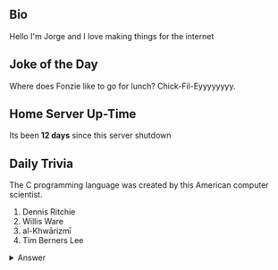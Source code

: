 ## Bio

Hello I'm Jorge and I love making things for the internet

## Joke of the Day

Where does Fonzie like to go for lunch? Chick-Fil-Eyyyyyyyy.

## Home Server Up-Time

Its been **12 days** since this server shutdown


## Daily Trivia

The C programming language was created by this American computer scientist. 
 1. Dennis Ritchie
 2. Willis Ware
 3. al-Khwārizmī
 4. Tim Berners Lee

<details>
  <summary>Answer</summary>
  Dennis Ritchie
</details>
